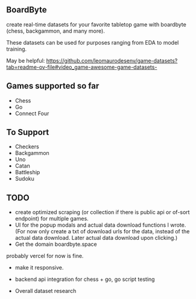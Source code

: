 ## BoardByte 
create real-time datasets for your favorite tabletop game with boardbyte (chess, backgammon, and many more). 

These datasets can be used for purposes ranging from EDA to model training. 

May be helpful: https://github.com/leomaurodesenv/game-datasets?tab=readme-ov-file#video_game-awesome-game-datasets-

## Games supported so far 
* Chess
* Go 
* Connect Four


## To Support
* Checkers
* Backgammon
* Uno
* Catan
* Battleship
* Sudoku

## TODO 
* create optimized scraping (or collection if there is public api or of-sort endpoint) for multiple games.
* UI for the popup modals and actual data download functions I wrote. (For now only create a txt of download urls for the data, instead of the actual data download. Later actual data download upon clicking.)
* Get the domain boardbyte.space

probably vercel for now is fine.

* make it responsive.



* backend api integration for chess + go, go script testing
* Overall dataset research